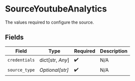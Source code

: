 # SourceYoutubeAnalytics

The values required to configure the source.


## Fields

| Field              | Type               | Required           | Description        |
| ------------------ | ------------------ | ------------------ | ------------------ |
| `credentials`      | dict[str, *Any*]   | :heavy_check_mark: | N/A                |
| `source_type`      | *Optional[str]*    | :heavy_check_mark: | N/A                |